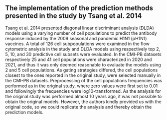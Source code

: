 ## The implementation of the prediction methods presented in the study by Tsang et al. 2014

Tsang et al. 2014 presented diagonal linear discriminant analysis (DLDA) models using a varying number of cell populations to predict the antibody response induced by the 2009 seasonal and pandemic H1N1 (pH1N1) vaccines. A total of 126 cell subpopulations were examined in the flow cytometric analysis in the study and DLDA models using respectively top 2, 5, 10, and 30 predictive cell subsets were evaluated. In the CMI-PB datasets respectively 25 and 41 cell populations were characterized in 2020 and 2021, and thus it was only deemed reasonable to evaluate the models using 2 and 5 cell populations. As gating strategies differed, the cell populations closest to the ones reported in the original study, were selected manually in the CMI-PB datasets. Preprocessing of the cell populations frequencies was performed as in the original study, where zero values were first set to 0.01 and followingly the frequencies were log10-transformed. As the analysis for the original study was performed almost 10 years ago, it was not possible to obtain the original models. However, the authors kindly provided us with the original code, so we could replicate the analysis and thereby obtain the prediction models. 
